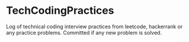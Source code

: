 # TechCodingPractices
Log of technical coding interview practices from leetcode, hackerrank or any practice problems. 
Committed if any new problem is solved.
